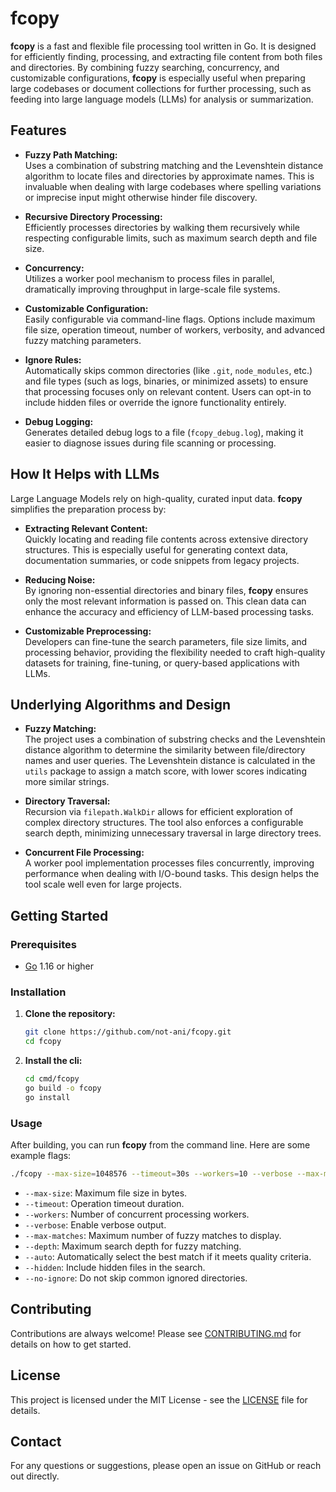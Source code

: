 # fcopy

**fcopy** is a fast and flexible file processing tool written in Go. It is designed for efficiently finding, processing, and extracting file content from both files and directories. By combining fuzzy searching, concurrency, and customizable configurations, **fcopy** is especially useful when preparing large codebases or document collections for further processing, such as feeding into large language models (LLMs) for analysis or summarization.

## Features

- **Fuzzy Path Matching:**  
  Uses a combination of substring matching and the Levenshtein distance algorithm to locate files and directories by approximate names. This is invaluable when dealing with large codebases where spelling variations or imprecise input might otherwise hinder file discovery.

- **Recursive Directory Processing:**  
  Efficiently processes directories by walking them recursively while respecting configurable limits, such as maximum search depth and file size.

- **Concurrency:**  
  Utilizes a worker pool mechanism to process files in parallel, dramatically improving throughput in large-scale file systems.

- **Customizable Configuration:**  
  Easily configurable via command-line flags. Options include maximum file size, operation timeout, number of workers, verbosity, and advanced fuzzy matching parameters.

- **Ignore Rules:**  
  Automatically skips common directories (like `.git`, `node_modules`, etc.) and file types (such as logs, binaries, or minimized assets) to ensure that processing focuses only on relevant content. Users can opt-in to include hidden files or override the ignore functionality entirely.

- **Debug Logging:**  
  Generates detailed debug logs to a file (`fcopy_debug.log`), making it easier to diagnose issues during file scanning or processing.

## How It Helps with LLMs

Large Language Models rely on high-quality, curated input data. **fcopy** simplifies the preparation process by:
  
- **Extracting Relevant Content:**  
  Quickly locating and reading file contents across extensive directory structures. This is especially useful for generating context data, documentation summaries, or code snippets from legacy projects.
  
- **Reducing Noise:**  
  By ignoring non-essential directories and binary files, **fcopy** ensures only the most relevant information is passed on. This clean data can enhance the accuracy and efficiency of LLM-based processing tasks.
  
- **Customizable Preprocessing:**  
  Developers can fine-tune the search parameters, file size limits, and processing behavior, providing the flexibility needed to craft high-quality datasets for training, fine-tuning, or query-based applications with LLMs.

## Underlying Algorithms and Design

- **Fuzzy Matching:**  
  The project uses a combination of substring checks and the Levenshtein distance algorithm to determine the similarity between file/directory names and user queries. The Levenshtein distance is calculated in the `utils` package to assign a match score, with lower scores indicating more similar strings.

- **Directory Traversal:**  
  Recursion via `filepath.WalkDir` allows for efficient exploration of complex directory structures. The tool also enforces a configurable search depth, minimizing unnecessary traversal in large directory trees.

- **Concurrent File Processing:**  
  A worker pool implementation processes files concurrently, improving performance when dealing with I/O-bound tasks. This design helps the tool scale well even for large projects.

## Getting Started

### Prerequisites

- [Go](https://golang.org/dl/) 1.16 or higher

### Installation

1. **Clone the repository:**

   ```bash
   git clone https://github.com/not-ani/fcopy.git
   cd fcopy
   ```

2. **Install the cli:**

   ```bash
   cd cmd/fcopy
   go build -o fcopy
   go install
   ```

### Usage

After building, you can run **fcopy** from the command line. Here are some example flags:

```bash
./fcopy --max-size=1048576 --timeout=30s --workers=10 --verbose --max-matches=15 --depth=5 --auto --hidden --no-ignore
```

- `--max-size`: Maximum file size in bytes.
- `--timeout`: Operation timeout duration.
- `--workers`: Number of concurrent processing workers.
- `--verbose`: Enable verbose output.
- `--max-matches`: Maximum number of fuzzy matches to display.
- `--depth`: Maximum search depth for fuzzy matching.
- `--auto`: Automatically select the best match if it meets quality criteria.
- `--hidden`: Include hidden files in the search.
- `--no-ignore`: Do not skip common ignored directories.

## Contributing

Contributions are always welcome! Please see [CONTRIBUTING.md](CONTRIBUTING.md) for details on how to get started.

## License

This project is licensed under the MIT License - see the [LICENSE](LICENSE) file for details.

## Contact

For any questions or suggestions, please open an issue on GitHub or reach out directly.
